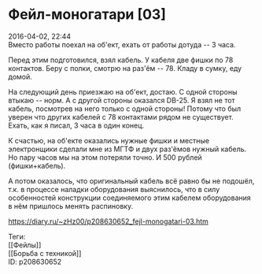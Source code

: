 Фейл-моногатари [03]
=====================

   
 2016-04-02, 22:44   
  Вместо работы поехал на об'ект, ехать от работы дотуда -- 3 часа.   
   
 Перед этим подготовился, взял кабель. У кабеля две фишки по 78 контактов. Беру с полки, смотрю на раз'ём -- 78. Кладу в сумку, еду домой.   
   
 На следующий день приезжаю на об'ект, достаю. С одной стороны втыкаю -- норм. А с другой стороны оказался DB-25. Я взял не тот кабель, посмотрев на него только с одной стороны! Потому что был уверен что других кабелей с 78 контактами рядом не существует. Ехать, как я писал, 3 часа в один конец.   
   
 К счастью, на об'екте оказались нужные фишки и местные электронщики сделали мне из МГТФ и двух раз'ёмов нужный кабель. Но пару часов мы на этом потеряли точно. И 500 рублей (фишки+кабель).   
   
 А потом оказалось, что оригинальный кабель всё равно бы не подошёл, т.к. в процессе наладки оборудования выяснилось, что в силу особенностей конструкции соединяемого этим кабелем оборудования в нём пришлось менять распиновку.   
    
 <https://diary.ru/~zHz00/p208630652_fejl-monogatari-03.htm>   
   
 Теги:   
 [[Фейлы]]   
 [[Борьба с техникой]]   
 ID: p208630652